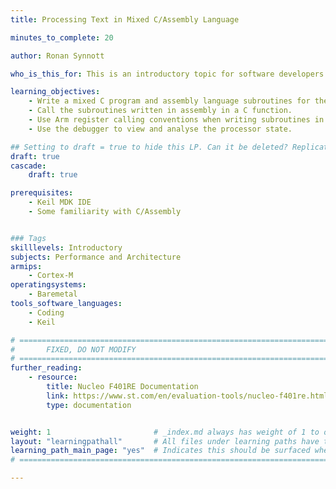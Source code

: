 ```yaml
---
title: Processing Text in Mixed C/Assembly Language

minutes_to_complete: 20

author: Ronan Synnott

who_is_this_for: This is an introductory topic for software developers interested in efficiently programming microcontrollers with C/Assembly.

learning_objectives: 
    - Write a mixed C program and assembly language subroutines for the microcontroller. 
    - Call the subroutines written in assembly in a C function.  
    - Use Arm register calling conventions when writing subroutines in assembly language.  
    - Use the debugger to view and analyse the processor state.  

## Setting to draft = true to hide this LP. Can it be deleted? Replication of content in //asm.
draft: true
cascade:
    draft: true

prerequisites:
    - Keil MDK IDE
    - Some familiarity with C/Assembly


### Tags
skilllevels: Introductory
subjects: Performance and Architecture 
armips:
    - Cortex-M
operatingsystems:
    - Baremetal
tools_software_languages:
    - Coding
    - Keil

# ================================================================================
#       FIXED, DO NOT MODIFY
# ================================================================================
further_reading:
    - resource:
        title: Nucleo F401RE Documentation
        link: https://www.st.com/en/evaluation-tools/nucleo-f401re.html
        type: documentation


weight: 1                       # _index.md always has weight of 1 to order correctly
layout: "learningpathall"       # All files under learning paths have this same wrapper
learning_path_main_page: "yes"  # Indicates this should be surfaced when looking for related content. Only set for _index.md of learning path content.
# ================================================================================

---
```

